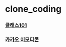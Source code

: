 # clone_coding
### [클래스101](https://github.com/nowblue/class101_clone)
### [카카오 이모티콘](https://nowblue.github.io/kakao_emt_clone/)
